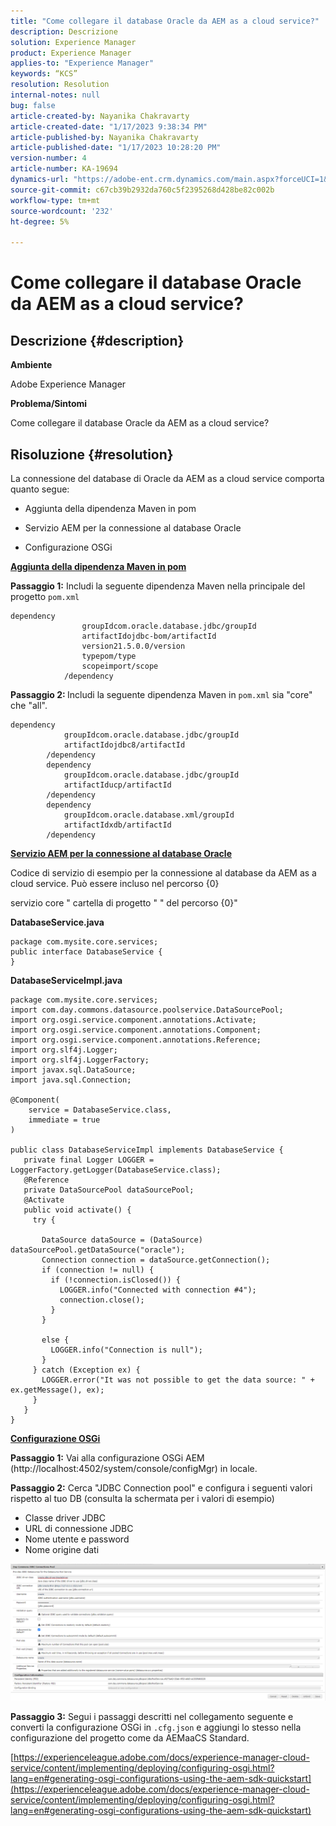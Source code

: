 ```yaml
---
title: "Come collegare il database Oracle da AEM as a cloud service?"
description: Descrizione
solution: Experience Manager
product: Experience Manager
applies-to: "Experience Manager"
keywords: “KCS”
resolution: Resolution
internal-notes: null
bug: false
article-created-by: Nayanika Chakravarty
article-created-date: "1/17/2023 9:38:34 PM"
article-published-by: Nayanika Chakravarty
article-published-date: "1/17/2023 10:28:20 PM"
version-number: 4
article-number: KA-19694
dynamics-url: "https://adobe-ent.crm.dynamics.com/main.aspx?forceUCI=1&pagetype=entityrecord&etn=knowledgearticle&id=adcdc145-af96-ed11-aad1-6045bd006ce9"
source-git-commit: c67cb39b2932da760c5f2395268d428be82c002b
workflow-type: tm+mt
source-wordcount: '232'
ht-degree: 5%

---
```


# Come collegare il database Oracle da AEM as a cloud service?

## Descrizione {#description}


<b>Ambiente</b>

Adobe Experience Manager

<b>Problema/Sintomi</b>

Come collegare il database Oracle da AEM as a cloud service?


## Risoluzione {#resolution}


La connessione del database di Oracle da AEM as a cloud service comporta quanto segue:

- Aggiunta della dipendenza Maven in pom

- Servizio AEM per la connessione al database Oracle

- Configurazione OSGi

<u><b>Aggiunta della dipendenza Maven in pom</b></u>

<b>Passaggio 1:</b> Includi la seguente dipendenza Maven nella principale del progetto `pom.xml`


```
dependency
                groupIdcom.oracle.database.jdbc/groupId
                artifactIdojdbc-bom/artifactId
                version21.5.0.0/version
                typepom/type
                scopeimport/scope
            /dependency
```


<b>Passaggio 2: </b>Includi la seguente dipendenza Maven in `pom.xml` sia &quot;core&quot; che &quot;all&quot;.


```
dependency
            groupIdcom.oracle.database.jdbc/groupId
            artifactIdojdbc8/artifactId
        /dependency
        dependency
            groupIdcom.oracle.database.jdbc/groupId
            artifactIducp/artifactId
        /dependency
        dependency
            groupIdcom.oracle.database.xml/groupId
            artifactIdxdb/artifactId
        /dependency
```


<u><b>Servizio AEM per la connessione al database Oracle</b></u>

Codice di servizio di esempio per la connessione al database da AEM as a cloud service. Può essere incluso nel percorso {0}

servizio core &quot; cartella di progetto &quot; &quot; del percorso {0}&quot;

<b>DatabaseService.java</b>


```
package com.mysite.core.services;
public interface DatabaseService {
}
```


<b>DatabaseServiceImpl.java</b>


```
package com.mysite.core.services;
import com.day.commons.datasource.poolservice.DataSourcePool;
import org.osgi.service.component.annotations.Activate;
import org.osgi.service.component.annotations.Component;
import org.osgi.service.component.annotations.Reference;
import org.slf4j.Logger;
import org.slf4j.LoggerFactory;
import javax.sql.DataSource;
import java.sql.Connection;

@Component(
    service = DatabaseService.class,
    immediate = true
)

public class DatabaseServiceImpl implements DatabaseService {
   private final Logger LOGGER = LoggerFactory.getLogger(DatabaseService.class);
   @Reference
   private DataSourcePool dataSourcePool;
   @Activate
   public void activate() {
     try {

       DataSource dataSource = (DataSource) dataSourcePool.getDataSource("oracle");
       Connection connection = dataSource.getConnection();
       if (connection != null) {
         if (!connection.isClosed()) {
           LOGGER.info("Connected with connection #4");
           connection.close();
         }
       }

       else {
         LOGGER.info("Connection is null");
       }
     } catch (Exception ex) {
       LOGGER.error("It was not possible to get the data source: " + ex.getMessage(), ex);
     }
   }
}
```


<u><b>Configurazione OSGi</b></u>

<b>Passaggio 1:</b> Vai alla configurazione OSGi AEM (http://localhost:4502/system/console/configMgr) in locale.

<b>Passaggio 2:</b> Cerca &quot;JDBC Connection pool&quot; e configura i seguenti valori rispetto al tuo DB (consulta la schermata per i valori di esempio)

- Classe driver JDBC
- URL di connessione JDBC
- Nome utente e password
- Nome origine dati


![](assets/265e1a49-24dc-ec11-a7b6-0022480b073d.png)

<b>Passaggio 3:</b> Segui i passaggi descritti nel collegamento seguente e converti la configurazione OSGi in `.cfg.json` e aggiungi lo stesso nella configurazione del progetto come da AEMaaCS Standard.

[https://experienceleague.adobe.com/docs/experience-manager-cloud-service/content/implementing/deploying/configuring-osgi.html?lang=en#generating-osgi-configurations-using-the-aem-sdk-quickstart](https://experienceleague.adobe.com/docs/experience-manager-cloud-service/content/implementing/deploying/configuring-osgi.html?lang=en#generating-osgi-configurations-using-the-aem-sdk-quickstart)
